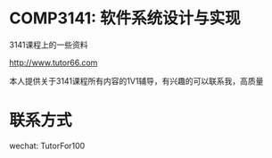 # COMP3141: 软件系统设计与实现

3141课程上的一些资料

http://www.tutor66.com

本人提供关于3141课程所有内容的1V1辅导，有兴趣的可以联系我，高质量

# 联系方式

wechat: TutorFor100
